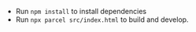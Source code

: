 - Run `npm install` to install dependencies
- Run `npx parcel src/index.html` to build and develop.
